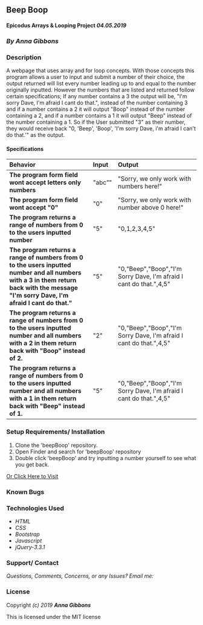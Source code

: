 ## Beep Boop

#### **Epicodus Arrays & Looping Project** _04.05.2019_

### _By Anna Gibbons_

### **Description**

A webpage that uses array and for loop concepts. With those concepts this program allows a user to input and submit a number of their choice, the output returned will list every number leading up to and equal to the number originally inputted. However the numbers that are listed and returned follow certain specifications; If any number contains a 3 the output will be, "I'm sorry Dave, I'm afraid I cant do that.", instead of the number containing 3 and if a number contains a 2 it will output "Boop" instead of the number containing a 2, and if a number contains a 1 it will output "Beep" instead of the number containing a 1. So if the User submitted "3" as their number, they would receive back "0, 'Beep', 'Boop', 'I'm sorry Dave, i'm afraid I can't do that.'" as the output.

#### **Specifications**

| Behavior | Input | Output |
| :--------------      | :--------------      | :--------------      |
| **The program form field wont accept letters only numbers** | "abc"" | "Sorry, we only work with numbers here!"  |
| **The program form field wont accept "0"** | "0" | "Sorry, we only work with number above 0 here!"  |
| **The program returns a range of numbers from 0 to the users inputted number** | "5" | "0,1,2,3,4,5"  |
| **The program returns a range of numbers from 0 to the users inputted number and all numbers with a 3 in them return back with the message "I'm sorry Dave, I'm afraid I cant do that."** | "5" | "0,"Beep","Boop","I'm Sorry Dave, I'm afraid I cant do that.",4,5"  |
| **The program returns a range of numbers from 0 to the users inputted number and all numbers with a 2 in them return back with "Boop" instead of 2.** | "2" | "0,"Beep","Boop","I'm Sorry Dave, I'm afraid I cant do that.",4,5" |
| **The program returns a range of numbers from 0 to the users inputted number and all numbers with a 1 in them return back with "Beep" instead of 1.** | "5" | "0,"Beep","Boop","I'm Sorry Dave, I'm afraid I cant do that.",4,5" |


### **Setup Requirements/ Installation**

1. Clone the 'beepBoop' repository.
2. Open Finder and search for 'beepBoop' repository
3. Double click 'beepBoop' and try inputting a number yourself to see what you get back.

[Or Click Here to Visit](https://annag219.github.io/beepBoop/)

### **Known Bugs**

### **Technologies Used**

- _HTML_
- _CSS_
- _Bootstrap_
- _Javascript_
- _jQuery-3.3.1_

### **Support/ Contact**

_Questions, Comments, Concerns, or any Issues? Email me:_

### **License**

Copyright _(c) 2019_ **_Anna Gibbons_**

This is licensed under the MIT license

